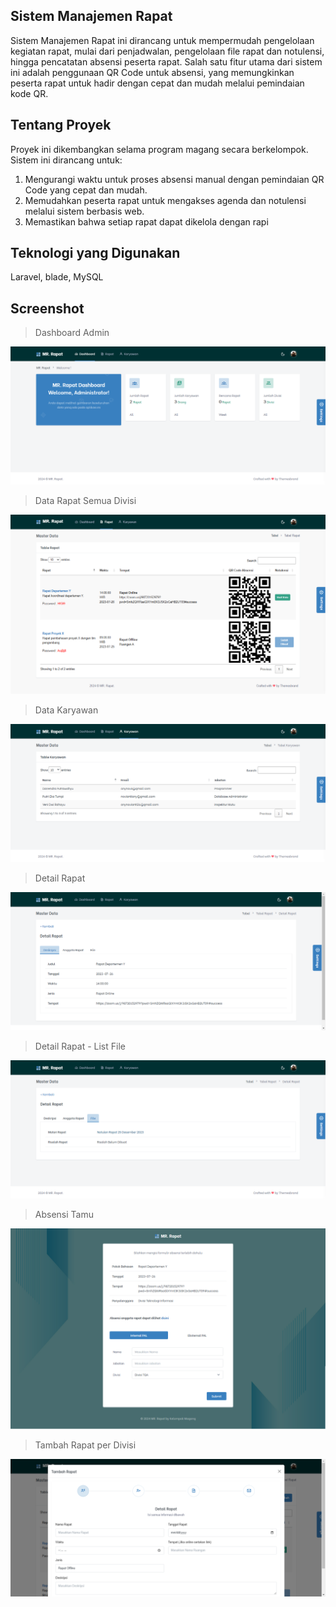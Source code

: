 ## Sistem Manajemen Rapat
Sistem Manajemen Rapat ini dirancang untuk mempermudah pengelolaan kegiatan rapat, mulai dari penjadwalan, pengelolaan file rapat dan notulensi, hingga pencatatan absensi peserta rapat. Salah satu fitur utama dari sistem ini adalah penggunaan QR Code untuk absensi, yang memungkinkan peserta rapat untuk hadir dengan cepat dan mudah melalui pemindaian kode QR.

## Tentang Proyek
Proyek ini dikembangkan selama program magang secara berkelompok. Sistem ini dirancang untuk:
1. Mengurangi waktu untuk proses absensi manual dengan pemindaian QR Code yang cepat dan mudah.
2. Memudahkan peserta rapat untuk mengakses agenda dan notulensi melalui sistem berbasis web.
3. Memastikan bahwa setiap rapat dapat dikelola dengan rapi

## Teknologi yang Digunakan
Laravel, blade, MySQL

## Screenshot
> Dashboard Admin
<img src="https://github.com/codebyony/magang_sim_rapat_qrcode/blob/74c1525f47e40e928067cff3da8f09b688b3fb07/public/assets/images/screenshot/Rapat1.png">

> Data Rapat Semua Divisi
<img src="https://github.com/codebyony/magang_sim_rapat_qrcode/blob/74c1525f47e40e928067cff3da8f09b688b3fb07/public/assets/images/screenshot/Rapat2.png">

> Data Karyawan
<img src="https://github.com/codebyony/magang_sim_rapat_qrcode/blob/74c1525f47e40e928067cff3da8f09b688b3fb07/public/assets/images/screenshot/Rapat3.png">

> Detail Rapat
<img src="https://github.com/codebyony/magang_sim_rapat_qrcode/blob/74c1525f47e40e928067cff3da8f09b688b3fb07/public/assets/images/screenshot/Rapat4.png">

> Detail Rapat - List File
<img src="https://github.com/codebyony/magang_sim_rapat_qrcode/blob/74c1525f47e40e928067cff3da8f09b688b3fb07/public/assets/images/screenshot/Rapat5.png">

> Absensi Tamu
<img src="https://github.com/codebyony/magang_sim_rapat_qrcode/blob/74c1525f47e40e928067cff3da8f09b688b3fb07/public/assets/images/screenshot/Rapat6.png">

> Tambah Rapat per Divisi
<img src="https://github.com/codebyony/magang_sim_rapat_qrcode/blob/74c1525f47e40e928067cff3da8f09b688b3fb07/public/assets/images/screenshot/Rapat7.png"> 